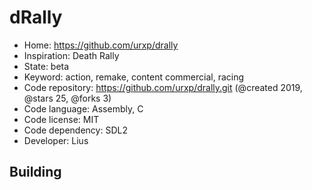 # dRally

- Home: https://github.com/urxp/drally
- Inspiration: Death Rally
- State: beta
- Keyword: action, remake, content commercial, racing
- Code repository: https://github.com/urxp/drally.git (@created 2019, @stars 25, @forks 3)
- Code language: Assembly, C
- Code license: MIT
- Code dependency: SDL2
- Developer: Lius

## Building
